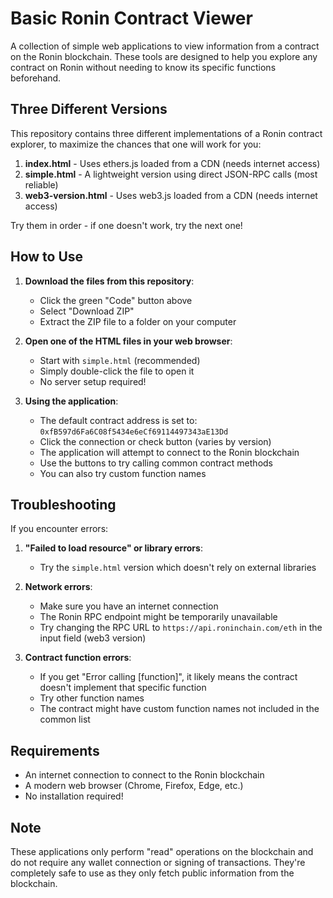 # Basic Ronin Contract Viewer

A collection of simple web applications to view information from a contract on the Ronin blockchain. These tools are designed to help you explore any contract on Ronin without needing to know its specific functions beforehand.

## Three Different Versions

This repository contains three different implementations of a Ronin contract explorer, to maximize the chances that one will work for you:

1. **index.html** - Uses ethers.js loaded from a CDN (needs internet access)
2. **simple.html** - A lightweight version using direct JSON-RPC calls (most reliable)
3. **web3-version.html** - Uses web3.js loaded from a CDN (needs internet access)

Try them in order - if one doesn't work, try the next one!

## How to Use

1. **Download the files from this repository**:
   - Click the green "Code" button above
   - Select "Download ZIP"
   - Extract the ZIP file to a folder on your computer

2. **Open one of the HTML files in your web browser**:
   - Start with `simple.html` (recommended)
   - Simply double-click the file to open it
   - No server setup required!

3. **Using the application**:
   - The default contract address is set to: `0xfB597d6Fa6C08f5434e6eCf69114497343aE13Dd`
   - Click the connection or check button (varies by version)
   - The application will attempt to connect to the Ronin blockchain
   - Use the buttons to try calling common contract methods
   - You can also try custom function names

## Troubleshooting

If you encounter errors:

1. **"Failed to load resource" or library errors**:
   - Try the `simple.html` version which doesn't rely on external libraries

2. **Network errors**:
   - Make sure you have an internet connection
   - The Ronin RPC endpoint might be temporarily unavailable
   - Try changing the RPC URL to `https://api.roninchain.com/eth` in the input field (web3 version)

3. **Contract function errors**:
   - If you get "Error calling [function]", it likely means the contract doesn't implement that specific function
   - Try other function names
   - The contract might have custom function names not included in the common list

## Requirements

- An internet connection to connect to the Ronin blockchain
- A modern web browser (Chrome, Firefox, Edge, etc.)
- No installation required!

## Note

These applications only perform "read" operations on the blockchain and do not require any wallet connection or signing of transactions. They're completely safe to use as they only fetch public information from the blockchain.
